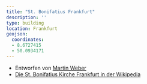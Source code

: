 ```yaml
---
title: "St. Bonifatius Frankfurt"
description: ''
type: building
location: Frankfurt
geojson:
  coordinates:
  - 8.6727415
  - 50.0934171
---
```


* Entworfen von [Martin Weber](/tags/Martin-Weber)
* [Die St. Bonifatius Kirche Frankfurt in der Wikipedia](https://de.wikipedia.org/wiki/St._Bonifatius_(Frankfurt_am_Main))
